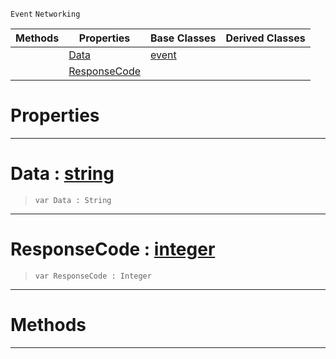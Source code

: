  `Event` `Networking`



|Methods|Properties|Base Classes|Derived Classes|
|---|---|---|---|
| |[ Data](https://github.com/zeroengineteam/ZeroDocs/code_reference/class_reference/webresponseevent.markdown#data-zero-engine-documen)|[event](https://github.com/zeroengineteam/ZeroDocs/code_reference/class_reference/event.markdown)| |
| |[ ResponseCode](https://github.com/zeroengineteam/ZeroDocs/code_reference/class_reference/webresponseevent.markdown#responsecode-zero-engine)| | |


 #  Properties


---  
 #  Data : [string](https://github.com/zeroengineteam/ZeroDocs/code_reference/zilch_base_types/string.markdown)

> 
> ``` lang=cpp, name=Zilch
> var Data : String


---  
 #  ResponseCode : [integer](https://github.com/zeroengineteam/ZeroDocs/code_reference/zilch_base_types/integer.markdown)

> 
> ``` lang=cpp, name=Zilch
> var ResponseCode : Integer


---  
 #  Methods


---  
 

 